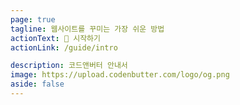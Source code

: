 ```yaml
---
page: true
tagline: 웹사이트를 꾸미는 가장 쉬운 방법
actionText: 📖 시작하기
actionLink: /guide/intro

description: 코드앤버터 안내서
image: https://upload.codenbutter.com/logo/og.png
aside: false
---
```


<script setup>
import Home from '@theme/components/Home.vue'
</script>

<Home />
